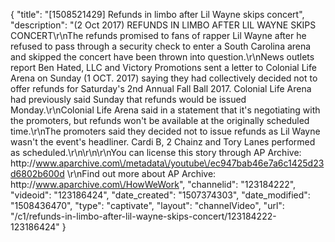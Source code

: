 {
    "title": "[1508521429] Refunds in limbo after Lil Wayne skips concert",
    "description": "(2 Oct 2017) REFUNDS IN LIMBO AFTER LIL WAYNE SKIPS CONCERT\r\nThe refunds promised to fans of rapper Lil Wayne after he refused to pass through a security check to enter a South Carolina arena and skipped the concert have been thrown into question.\r\nNews outlets report Ben Hated, LLC and Victory Promotions sent a letter to Colonial Life Arena on Sunday (1 OCT. 2017) saying they had collectively decided not to offer refunds for Saturday's 2nd Annual Fall Ball 2017.  Colonial Life Arena had previously said Sunday that refunds would be issued Monday.\r\nColonial Life Arena said in a statement that it's negotiating with the promoters, but refunds won't be available at the originally scheduled time.\r\nThe promoters said they decided not to issue refunds as Lil Wayne wasn't the event's headliner.  Cardi B, 2 Chainz and Tory Lanes performed as scheduled.\r\n\r\n\r\nYou can license this story through AP Archive: http:\/\/www.aparchive.com\/metadata\/youtube\/ec947bab46e7a6c1425d23d6802b600d \r\nFind out more about AP Archive: http:\/\/www.aparchive.com\/HowWeWork",
    "channelid": "123184222",
    "videoid": "123186424",
    "date_created": "1507374303",
    "date_modified": "1508436470",
    "type": "captivate",
    "layout": "channelVideo",
    "url": "\/c1\/refunds-in-limbo-after-lil-wayne-skips-concert\/123184222-123186424"
}